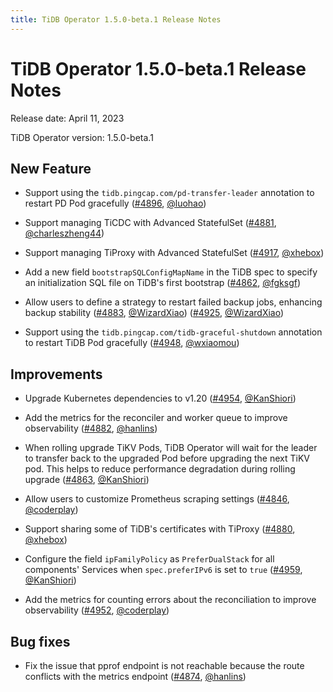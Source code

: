 ```yaml
---
title: TiDB Operator 1.5.0-beta.1 Release Notes
---
```


# TiDB Operator 1.5.0-beta.1 Release Notes

Release date: April 11, 2023

TiDB Operator version: 1.5.0-beta.1

## New Feature

- Support using the `tidb.pingcap.com/pd-transfer-leader` annotation to restart PD Pod gracefully ([#4896](https://github.com/pingcap/tidb-operator/pull/4896), [@luohao](https://github.com/luohao))

- Support managing TiCDC with Advanced StatefulSet ([#4881](https://github.com/pingcap/tidb-operator/pull/4881), [@charleszheng44](https://github.com/charleszheng44))

- Support managing TiProxy with Advanced StatefulSet ([#4917](https://github.com/pingcap/tidb-operator/pull/4917), [@xhebox](https://github.com/xhebox))

- Add a new field `bootstrapSQLConfigMapName` in the TiDB spec to specify an initialization SQL file on TiDB's first bootstrap ([#4862](https://github.com/pingcap/tidb-operator/pull/4862), [@fgksgf](https://github.com/fgksgf))

- Allow users to define a strategy to restart failed backup jobs, enhancing backup stability ([#4883](https://github.com/pingcap/tidb-operator/pull/4883), [@WizardXiao](https://github.com/WizardXiao)) ([#4925](https://github.com/pingcap/tidb-operator/pull/4925), [@WizardXiao](https://github.com/WizardXiao))

- Support using the `tidb.pingcap.com/tidb-graceful-shutdown` annotation to restart TiDB Pod gracefully ([#4948](https://github.com/pingcap/tidb-operator/pull/4948), [@wxiaomou](https://github.com/wxiaomou))

## Improvements

- Upgrade Kubernetes dependencies to v1.20 ([#4954](https://github.com/pingcap/tidb-operator/pull/4954), [@KanShiori](https://github.com/KanShiori))

- Add the metrics for the reconciler and worker queue to improve observability ([#4882](https://github.com/pingcap/tidb-operator/pull/4882), [@hanlins](https://github.com/hanlins))

- When rolling upgrade TiKV Pods, TiDB Operator will wait for the leader to transfer back to the upgraded Pod before upgrading the next TiKV pod. This helps to reduce performance degradation during rolling upgrade ([#4863](https://github.com/pingcap/tidb-operator/pull/4863), [@KanShiori](https://github.com/KanShiori))

- Allow users to customize Prometheus scraping settings ([#4846](https://github.com/pingcap/tidb-operator/pull/4846), [@coderplay](https://github.com/coderplay))

- Support sharing some of TiDB's certificates with TiProxy ([#4880](https://github.com/pingcap/tidb-operator/pull/4880), [@xhebox](https://github.com/xhebox))

- Configure the field `ipFamilyPolicy` as `PreferDualStack` for all components' Services when `spec.preferIPv6` is set to `true` ([#4959](https://github.com/pingcap/tidb-operator/pull/4959), [@KanShiori](https://github.com/KanShiori))

- Add the metrics for counting errors about the reconciliation to improve observability ([#4952](https://github.com/pingcap/tidb-operator/pull/4952), [@coderplay](https://github.com/coderplay))

## Bug fixes

- Fix the issue that pprof endpoint is not reachable because the route conflicts with the metrics endpoint ([#4874](https://github.com/pingcap/tidb-operator/pull/4874), [@hanlins](https://github.com/hanlins))
